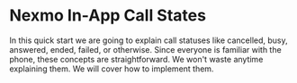 # Nexmo In-App Call States 

In this quick start we are going to explain call statuses like cancelled, busy, answered, ended, failed, or otherwise. Since everyone is familiar with the phone, these concepts are straightforward. We won't waste anytime explaining them. We will cover how to implement them. 